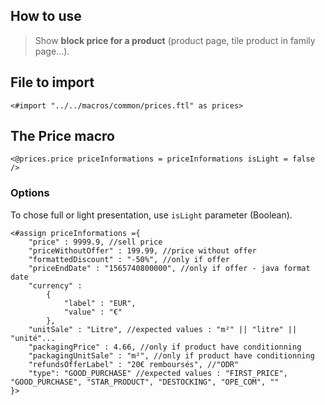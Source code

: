 ## How to use

>  Show **block price for a product** (product page, tile product in family page...). 

## File to import

```ftl
<#import "../../macros/common/prices.ftl" as prices>
```

## The Price macro

```ftl
<@prices.price priceInformations = priceInformations isLight = false />
```

### Options

To chose full or light presentation, use `isLight` parameter (Boolean).

```ftl
<#assign priceInformations ={
    "price" : 9999.9, //sell price
    "priceWithoutOffer" : 199.99, //price without offer
    "formattedDiscount" : "-50%", //only if offer
    "priceEndDate" : "1565740800000", //only if offer - java format date
    "currency" :
        {
            "label" : "EUR",
            "value" : "€"
        },
    "unitSale" : "Litre", //expected values : "m²" || "litre" || "unité"...
    "packagingPrice" : 4.66, //only if product have conditionning
    "packagingUnitSale" : "m²", //only if product have conditionning
    "refundsOfferLabel" : "20€ remboursés", //"ODR"
    "type": "GOOD_PURCHASE" //expected values : "FIRST_PRICE", "GOOD_PURCHASE", "STAR_PRODUCT", "DESTOCKING", "OPE_COM", ""
}>
```
